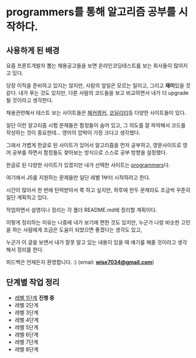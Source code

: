 # programmers를 통해 알고리즘 공부를 시작하다.

## 사용하게 된 배경

요즘 프론트개발자 뽑는 채용공고들을 보면 온라인코딩테스트를 보는 회사들이 많아지고 있다.

당장 이직을 준비하고 있지는 않지만, 사람의 앞일은 모르는 일이고, 그리고 **재미**있을 것 같다.
내가 푸는 것도 있지만, 다른 사람의 코드들을 보고 비교하면서 내가 더 upgrade 될 것이라고 생각한다.

채용관련해서 테스트 보는 사이트들은 [해커랭커](https://www.hackerrank.com/), [코딜리티](https://codility.com/programmers/)등 다양한 사이트들이 있다.

일단 이런 알고리즘 시험 문제들은 함정들이 숨어 있고, 그 의도를 잘 파악해서 코드를 작성하는 것이 중요한데... 영어의 압박이 가장 크다고 생각했다.

그래서 가볍게 한글로 된 사이트가 있어서 알고리즘을 먼저 공부하고, 영문사이트로 영어 공부를 하면서 함정들도 찾아보는 방식으로 스스로 공부 방향을 설정했다.

한글로 된 다양한 사이트가 있겠지만 내가 선택한 사이트는 [programmers](https://programmers.co.kr/learn/challenges)다.

여기에서 JS를 지원하는 문제들만 일단 레벨 1부터 시작하려고 한다.

시간이 많아서 한 번에 탄력받아서 쭉 하고 싶지만, 하루에 한두 문제라도 조금씩 꾸준히 일단 계획하고 있다.

작업하면서 설명이나 정리는 각 폴더 README.md에 정리할 계획이다.

이렇게 정리하는 이유는 나중에 내가 보기에 편한 것도 있지만, 누군가 나랑 비슷한 고민을 하는 사람에게 조금은 도움이 되었으면 좋겠다는 생각도 있고,

누군가 이 글을 보면서 내가 잘못 알고 있는 내용이 있을 때 얘기를 해줄 것이라고 생각해서 정리를 한다.

피드백은 언제든지 환영합니다. :) (email: **wise7034@gmail.com**)

## 단계별 작업 정리

* [레벨 1단계](https://github.com/kjk7034/programmers/tree/master/AlgorithmPractice/level1) **진행 중**
* 레벨 2단계
* 레벨 3단계
* 레벨 4단계
* 레벨 5단계
* 레벨 6단계
* 레벨 7단계
* 레벨 8단계